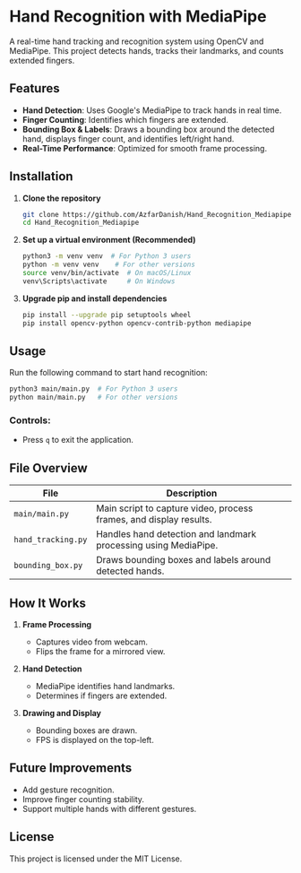 # Hand Recognition with MediaPipe

A real-time hand tracking and recognition system using OpenCV and MediaPipe. This project detects hands, tracks their landmarks, and counts extended fingers.

## Features
- **Hand Detection**: Uses Google's MediaPipe to track hands in real time.
- **Finger Counting**: Identifies which fingers are extended.
- **Bounding Box & Labels**: Draws a bounding box around the detected hand, displays finger count, and identifies left/right hand.
- **Real-Time Performance**: Optimized for smooth frame processing.

## Installation

1. **Clone the repository**  
   ```sh
   git clone https://github.com/AzfarDanish/Hand_Recognition_Mediapipe.git
   cd Hand_Recognition_Mediapipe
   ```

2. **Set up a virtual environment (Recommended)**  
   ```sh
   python3 -m venv venv  # For Python 3 users
   python -m venv venv    # For other versions
   source venv/bin/activate  # On macOS/Linux
   venv\Scripts\activate     # On Windows
   ```

3. **Upgrade pip and install dependencies**  
   ```sh
   pip install --upgrade pip setuptools wheel
   pip install opencv-python opencv-contrib-python mediapipe
   ```

## Usage

Run the following command to start hand recognition:  
```sh
python3 main/main.py  # For Python 3 users
python main/main.py   # For other versions
```

### Controls:
- Press `q` to exit the application.

## File Overview
| File | Description |
|------|------------|
| `main/main.py` | Main script to capture video, process frames, and display results. |
| `hand_tracking.py` | Handles hand detection and landmark processing using MediaPipe. |
| `bounding_box.py` | Draws bounding boxes and labels around detected hands. |

## How It Works

1. **Frame Processing**  
   - Captures video from webcam.
   - Flips the frame for a mirrored view.
   
2. **Hand Detection**  
   - MediaPipe identifies hand landmarks.
   - Determines if fingers are extended.

3. **Drawing and Display**  
   - Bounding boxes are drawn.
   - FPS is displayed on the top-left.

## Future Improvements
- Add gesture recognition.
- Improve finger counting stability.
- Support multiple hands with different gestures.

## License
This project is licensed under the MIT License.

